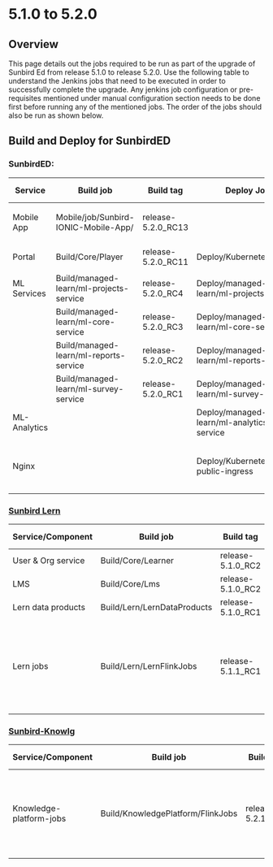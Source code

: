 # 5.1.0 to 5.2.0

## Overview <a href="#user-content-overview" id="user-content-overview"></a>



This page details out the jobs required to be run as part of the upgrade of Sunbird Ed from release 5.1.0 to release 5.2.0. Use the following table to understand the Jenkins jobs that need to be executed in order to successfully complete the upgrade. Any jenkins job configuration or pre-requisites mentioned under manual configuration section needs to be done first before running any of the mentioned jobs. The order of the jobs should also be run as shown below.



## **Build and Deploy for SunbirdED**

### **SunbirdED:**

| Service      | Build job                                        | Build tag           | Deploy Job                                | Deploy tag     | Comments                                                                                                                                                                                                          |
| ------------ | ------------------------------------------------ | ------------------- | ----------------------------------------- | -------------- | ----------------------------------------------------------------------------------------------------------------------------------------------------------------------------------------------------------------- |
| Mobile App   | <p>Mobile/job/Sunbird-IONIC-Mobile-App/ <br></p> | release-5.2.0\_RC13 |                                           |                |                                                                                                                                                                                                                   |
| Portal       | <p>Build/Core/Player<br></p>                     | release-5.2.0\_RC11 | Deploy/Kubernetes/Player                  | release-5.2.0  |                                                                                                                                                                                                                   |
| ML Services  | Build/managed-learn/ml-projects-service          | release-5.2.0\_RC4  | Deploy/managed-learn/ml-projects-service  | release-5.2.0  |                                                                                                                                                                                                                   |
|              | Build/managed-learn/ml-core-service              | release-5.2.0\_RC3  | Deploy/managed-learn/ml-core-service      | release-5.2.0  |                                                                                                                                                                                                                   |
|              | Build/managed-learn/ml-reports-service           | release-5.2.0\_RC2  | Deploy/managed-learn/ml-reports-service   | release-5.2.0  |                                                                                                                                                                                                                   |
|              | Build/managed-learn/ml-survey-service            | release-5.2.0\_RC1  | Deploy/managed-learn/ml-survey-service    | release-5.2.0  |                                                                                                                                                                                                                   |
| ML-Analytics |                                                  |                     | Deploy/managed-learn/ml-analytics-service | release-5.2.0  | ml\_analytics\_version: release-5.1.0\_RC16                                                                                                                                                                       |
| Nginx        |                                                  |                     | Deploy/Kubernetes/nginx-public-ingress    | release-5.2.0  | Add new variable **mobile\_deeplink\_url**   [Refer documentation to add assetlinks.json file ](https://project-sunbird.atlassian.net/wiki/spaces/SBDES/pages/3276865567/Deep+link+support+in+Android+12+devices) |

### [Sunbird Lern](https://lern.sunbird.org/use/release-notes/release-v-5.1.0)

| Service/Component  | Build job                   | Build tag          | Deploy Job                   | Deploy tag         | Comments                                                                      |
| ------------------ | --------------------------- | ------------------ | ---------------------------- | ------------------ | ----------------------------------------------------------------------------- |
| User & Org service | Build/Core/Learner          | release-5.1.0\_RC2 | Deploy/Kubernetes/Learner    | release-5.2.0      |                                                                               |
| LMS                | Build/Core/Lms              | release-5.1.0\_RC2 | Deploy/Kubernetes/Lms        | release-5.2.0      |                                                                               |
| Lern data products | Build/Lern/LernDataProducts | release-5.1.0\_RC1 | Deploy/Lern/LernDataProducts | release-5.1.0\_RC1 |                                                                               |
| Lern jobs          | Build/Lern/LernFlinkJobs    | release-5.1.1\_RC1 | Deploy/Lern/LernFlinkJobs    | release-5.1.1\_RC1 | relational-cache-updater, activity-aggregate-updater jobs need to be deployed |

### [**Sunbird-Knowlg**](https://knowlg.sunbird.org/use/release-notes/release-5.2.0-ongoing)

| Service/Component       | Build job                         | Build tag          | Deploy Job                         | Deploy tag         | Comments                                                                               |
| ----------------------- | --------------------------------- | ------------------ | ---------------------------------- | ------------------ | -------------------------------------------------------------------------------------- |
| Knowledge-platform-jobs | Build/KnowledgePlatform/FlinkJobs | release-5.2.1\_RC1 | Deploy/KnowledgePlatform/FlinkJobs | release-5.2.1\_RC1 | <p></p><p>Jobs to be deploy:</p><ol><li>csp-migrator</li><li>content-publish</li></ol> |









